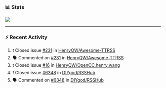 ### :bar_chart: Stats

<a href="#">
  <img align="center" src="https://github-readme-stats.vercel.app/api?username=henryqw&count_private=true&show_icons=true" />
</a>
<!-- <a href="#">
  <img align="center" src="https://github-readme-stats-git-master.henryqw.vercel.app/api/top-langs/?username=HenryQW&layout=compact" />
</a> -->

---

### :zap: Recent Activity

<!--START_SECTION:activity-->

1. ❗️ Closed issue [#231](https://github.com/HenryQW/Awesome-TTRSS/issues/231) in [HenryQW/Awesome-TTRSS](https://github.com/HenryQW/Awesome-TTRSS)
2. 🗣 Commented on [#231](https://github.com/HenryQW/Awesome-TTRSS/issues/231) in [HenryQW/Awesome-TTRSS](https://github.com/HenryQW/Awesome-TTRSS)
3. ❗️ Closed issue [#16](https://github.com/HenryQW/OpenCC.henry.wang/issues/16) in [HenryQW/OpenCC.henry.wang](https://github.com/HenryQW/OpenCC.henry.wang)
4. ❗️ Closed issue [#6348](https://github.com/DIYgod/RSSHub/issues/6348) in [DIYgod/RSSHub](https://github.com/DIYgod/RSSHub)
5. 🗣 Commented on [#6348](https://github.com/DIYgod/RSSHub/issues/6348) in [DIYgod/RSSHub](https://github.com/DIYgod/RSSHub)
<!--END_SECTION:activity-->
